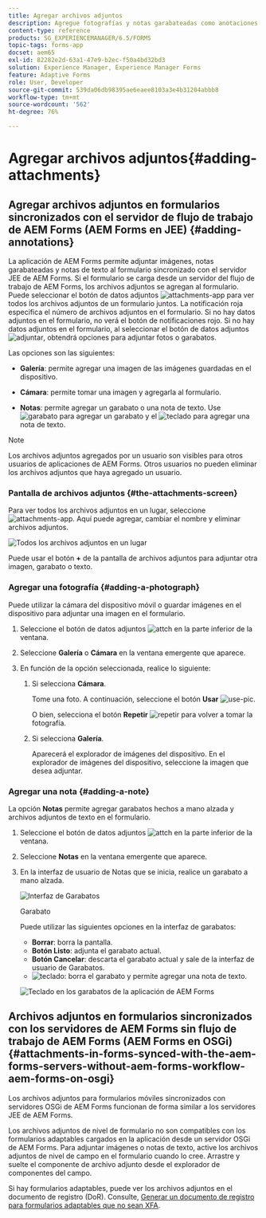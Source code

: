```yaml
---
title: Agregar archivos adjuntos
description: Agregue fotografías y notas garabateadas como anotaciones a su tarea en la aplicación de AEM Forms
content-type: reference
products: SG_EXPERIENCEMANAGER/6.5/FORMS
topic-tags: forms-app
docset: aem65
exl-id: 82282e2d-63a1-47e9-b2ec-f50a4bd32bd3
solution: Experience Manager, Experience Manager Forms
feature: Adaptive Forms
role: User, Developer
source-git-commit: 539da06db98395ae6eaee8103a3e4b31204abbb8
workflow-type: tm+mt
source-wordcount: '562'
ht-degree: 76%

---
```


# Agregar archivos adjuntos{#adding-attachments}

## Agregar archivos adjuntos en formularios sincronizados con el servidor de flujo de trabajo de AEM Forms (AEM Forms en JEE) {#adding-annotations}

La aplicación de AEM Forms permite adjuntar imágenes, notas garabateadas y notas de texto al formulario sincronizado con el servidor JEE de AEM Forms. Si el formulario se carga desde un servidor del flujo de trabajo de AEM Forms, los archivos adjuntos se agregan al formulario. Puede seleccionar el botón de datos adjuntos ![attachments-app](assets/attachments-app.png) para ver todos los archivos adjuntos de un formulario juntos. La notificación roja especifica el número de archivos adjuntos en el formulario. Si no hay datos adjuntos en el formulario, no verá el botón de notificaciones rojo. Si no hay datos adjuntos en el formulario, al seleccionar el botón de datos adjuntos ![adjuntar](assets/attch.png), obtendrá opciones para adjuntar fotos o garabatos.

Las opciones son las siguientes:

* **Galería**: permite agregar una imagen de las imágenes guardadas en el dispositivo.

* **Cámara**: permite tomar una imagen y agregarla al formulario.

* **Notas**: permite agregar un garabato o una nota de texto. Use ![garabato](assets/scribble.png) para agregar un garabato y el ![teclado](assets/keyboard.png) para agregar una nota de texto.

>[!NOTE]
>
>Los archivos adjuntos agregados por un usuario son visibles para otros usuarios de aplicaciones de AEM Forms. Otros usuarios no pueden eliminar los archivos adjuntos que haya agregado un usuario.
>

### Pantalla de archivos adjuntos {#the-attachments-screen}

Para ver todos los archivos adjuntos en un lugar, seleccione ![attachments-app](assets/attachments-app.png). Aquí puede agregar, cambiar el nombre y eliminar archivos adjuntos.

![Todos los archivos adjuntos en un lugar](assets/attachments-screen.png)

Puede usar el botón **+** de la pantalla de archivos adjuntos para adjuntar otra imagen, garabato o texto.

### Agregar una fotografía {#adding-a-photograph}

Puede utilizar la cámara del dispositivo móvil o guardar imágenes en el dispositivo para adjuntar una imagen en el formulario.

1. Seleccione el botón de datos adjuntos ![attch](assets/attch.png) en la parte inferior de la ventana.
1. Seleccione **Galería** o **Cámara** en la ventana emergente que aparece.
1. En función de la opción seleccionada, realice lo siguiente:

   1. Si selecciona **Cámara**.

      Tome una foto. A continuación, seleccione el botón **Usar** ![use-pic](assets/use-pic.png).

      O bien, selecciona el botón **Repetir** ![repetir](assets/retake.png) para volver a tomar la fotografía.

   1. Si selecciona **Galería**.

      Aparecerá el explorador de imágenes del dispositivo. En el explorador de imágenes del dispositivo, seleccione la imagen que desea adjuntar.

### Agregar una nota {#adding-a-note}

La opción **Notas** permite agregar garabatos hechos a mano alzada y archivos adjuntos de texto en el formulario.

1. Seleccione el botón de datos adjuntos ![attch](assets/attch.png) en la parte inferior de la ventana.
1. Seleccione **Notas** en la ventana emergente que aparece.
1. En la interfaz de usuario de Notas que se inicia, realice un garabato a mano alzada.

   ![Interfaz de Garabatos](assets/scribble-ui.png)

   Garabato

   Puede utilizar las siguientes opciones en la interfaz de garabatos:

   * **Borrar**: borra la pantalla.
   * **Botón Listo**: adjunta el garabato actual.
   * **Botón Cancelar**: descarta el garabato actual y sale de la interfaz de usuario de Garabatos.
   * ![teclado](assets/keyboard.png): borra el garabato y permite agregar una nota de texto.

   ![Teclado en los garabatos de la aplicación de AEM Forms](assets/keyboard-inapp.png)

## Archivos adjuntos en formularios sincronizados con los servidores de AEM Forms sin flujo de trabajo de AEM Forms (AEM Forms en OSGi) {#attachments-in-forms-synced-with-the-aem-forms-servers-without-aem-forms-workflow-aem-forms-on-osgi}

Los archivos adjuntos para formularios móviles sincronizados con servidores OSGi de AEM Forms funcionan de forma similar a los servidores JEE de AEM Forms.

Los archivos adjuntos de nivel de formulario no son compatibles con los formularios adaptables cargados en la aplicación desde un servidor OSGi de AEM Forms. Para adjuntar imágenes o notas de texto, active los archivos adjuntos de nivel de campo en el formulario cuando lo cree. Arrastre y suelte el componente de archivo adjunto desde el explorador de componentes del campo.

Si hay formularios adaptables, puede ver los archivos adjuntos en el documento de registro (DoR). Consulte, [Generar un documento de registro para formularios adaptables que no sean XFA](../../forms/using/generate-document-of-record-for-non-xfa-based-adaptive-forms.md).
